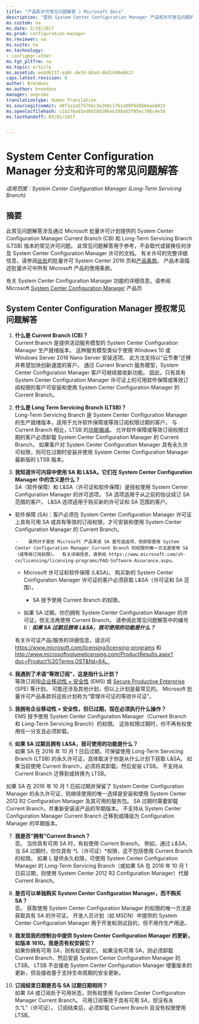 ```yaml
---
title: "产品和许可常见问题解答 | Microsoft Docs"
description: "查找 System Center Configuration Manager 产品和许可常见问题的答案。"
ms.custom: na
ms.date: 2/28/2017
ms.prod: configuration-manager
ms.reviewer: na
ms.suite: na
ms.technology:
- configmgr-other
ms.tgt_pltfrm: na
ms.topic: article
ms.assetid: ee8d611f-aa0c-4efd-b0ad-dbd14d0a0623
caps.latest.revision: 0
author: Brenduns
ms.author: brenduns
manager: angrobe
translationtype: Human Translation
ms.sourcegitcommit: d8f1a1a5757bbc3e2b0c17b1a89fbd56bbae6019
ms.openlocfilehash: c1a276ad1ed6d10d286ab389ab3f05ec780c4e58
ms.lasthandoff: 03/01/2017


---
```

# <a name="frequently-asked-questions-for-system-center-configuration-manager-branches-and-licensing"></a>System Center Configuration Manager 分支和许可的常见问题解答

 *适用范围：System Center Configuration Manager (Long-Term Servicing Branch)*

## <a name="summary"></a>摘要
此常见问题解答涉及通过 Microsoft 批量许可计划提供的 System Center Configuration Manager Current Branch (CB) 和 Long-Term Servicing Branch (LTSB) 版本的常见许可问题。 此常见问题解答用于参考，不会取代或替换任何涉及 System Center Configuration Manager 许可的文档。 有关许可的完整详细信息，请参阅[此处](https://www.microsoft.com/licensing/product-licensing/system-center-2016.aspx)的批量许可 System Center 2016 页和[产品条款](http://www.microsoft.com/licensing/about-licensing/product-licensing.aspx)。 产品术语描述批量许可中所有 Microsoft 产品的使用条款。

有关 System Center Configuration Manager 功能的详细信息，请参阅 Microsoft [System Center Configuration Manager](https://www.microsoft.com/cloud-platform/system-center-configuration-manager) 产品页




## <a name="system-center-configuration-manager-licensing-faq"></a>System Center Configuration Manager 授权常见问题解答

1.    **什么是 Current Branch (CB)？**   
Current Branch 是提供活动服务模型的 System Center Configuration Manager 生产就绪版本。 这种服务模型类似于使用 Windows 10 或 Windows Server 2016 Nano Server 安装选项。 此方法支持以“云节奏”迁移并希望加快创新速度的客户。 通过 Current Branch 服务模型，System Center Configuration Manager 客户可继续接收新功能。 因此，只有具有 System Center Configuration Manager 许可证上的可用软件保障或等效订阅权限的客户可安装和使用 System Center Configuration Manager 的 Current Branch。

2.    **什么是 Long Term Servicing Branch (LTSB)？**  
Long-Term Servicing Branch 是 System Center Configuration Manager 的生产就绪版本，适用于允许软件保障或等效订阅权限过期的客户。 与 Current Branch 相比，LTSB 的[功能缩减](/sccm/core/understand/introduction-to-the-ltsb#features-that-are-not-available-in-the-ltsb-of-configuration-manager)。 允许软件保障或等效订阅权限过期的客户必须卸载 System Center Configuration Manager 的 Current Branch。 如果客户对 System Center Configuration Manager 具有永久许可权限，则可在过期时安装并使用 System Center Configuration Manager 最新版的 LTSB 版本。

3.    **我知道许可内容中使用 SA 和 L&SA。它们在 System Center Configuration Manager 中的含义是什么？**    
SA（软件保障）和 L&SA（许可证和软件保障）是授权使用 System Center Configuration Manager 的许可选项。 SA 选项适用于从之前的协议续订 SA 范围的客户。 L&SA 选项适用于购买新的许可证和 SA 范围的客户。
  - 软件保障 (SA)：客户必须在 System Center Configuration Manager 许可证上具有可用 SA 或具有等效的订阅权限，才可安装和使用 System Center Configuration Manager 的 Current Branch。    

        -    虽然对于某些 Microsoft 产品来说 SA 是可选选项，但获取使用 System Center Configuration Manager Current Branch 的权限的唯一方法是使用 SA（或等效订阅权限）。  有关详细信息，请参阅 https://www.microsoft.com/zh-cn/licensing/licensing-programs/FAQ-Software-Assurance.aspx。

      - Microsoft 许可证和软件保障 (L&SA)。 购买新的 System Center Configuration Manager 许可证的客户必须获取 L&SA（许可证和 SA 范围）。   

         - SA 授予使用 Current Branch 的权限。

       - 如果 SA 过期，你仍拥有 System Center Configuration Manager 的许可证，但无法再使用 Current Branch。 请参阅此常见问题解答中的编号 6：***如果 SA 过期且拥有 L&SA，我可使用的功能是什么？***

       有关许可证产品/服务的详细信息，请访问 https://www.microsoft.com/licensing/licensing-programs  和 http://www.microsoftvolumelicensing.com/ProductResults.aspx?doc=Product%20Terms,OST&fid=64。

4.    **我遇到了术语“等效订阅”，这是指什么计划？**   
       等效订阅指[企业移动性 + 安全性](http://www.microsoftvolumelicensing.com/ProductResults.aspx?doc=Product%20Terms,OST&fid=51) (EMS) 或 [Secure Productive Enterprise](https://www.microsoft.com/secure-productive-enterprise/default.aspx) (SPE) 等计划。 可能还涉及其他计划，但以上计划是最常见的。 Microsoft 批量许可产品条款将这些计划称为“管理许可证的等效许可证”。

5.    **我拥有企业移动性 + 安全性，但已过期，现在必须执行什么操作？**  
       EMS 授予使用 System Center Configuration Manager（Current Branch 和 Long-Term Servicing Branch）的权限。 这些权限过期时，你不再有权使用任一分支且必须卸载。  

6.    **如果 SA 过期且拥有 L&SA，我可使用的功能是什么？**   
   如果 SA 在 2016 年 10 月 1 日后过期，可保留使用 Long-Term Servicing Branch (LTSB) 的永久许可证，具体取决于你是从什么计划下获取 L&SA。 如果当前使用 Current Branch，必须将其卸载，然后安装 LTSB。 不支持从 Current Branch 迁移到或转换为 LTSB。

  如果 SA 在 2016 年 10 月 1 日前过期并保留了 System Center Configuration Manager 的永久许可证，则继续使用的唯一选择是安装和使用 System Center 2012 R2 Configuration Manager 及其可用的服务包。 SA 过期时需要卸载 Current Branch，并重新安装该产品的早期版本。 不支持从 System Center Configuration Manager Current Branch 迁移到或降级为 Configuration Manager 的早期版本。

7. **我是否“拥有”Current Branch？**   
  否。 当你具有可用 SA 时，有权使用 Current Branch。 例如，通过 *L&SA*，当 *SA* 过期时，你仅具有 *L（许可证）*权限，这不包括使用 Current Branch 的权限。 如果 L 提供永久权限，可使用 System Center Configuration Manager 的 Long-Term Servicing Branch（或如果 SA 在 2016 年 10 月 1 日前过期，则使用 System Center 2012 R2 Configuration Manager）代替 Current Branch。

8. **是否可以单独购买 System Center Configuration Manager，而不购买 SA？**      
  否。  获取使用 System Center Configuration Manager 的权限的唯一方法是获取具有 SA 的许可证。 开发人员计划（如 MSDN）中提供的 System Center Configuration Manager 用于开发和测试目的，但不用作生产用途。

9. **我发现我的控制台中提供 System Center Configuration Manager 的更新，如版本 1610。我是否有权安装它？**   
  如果你拥有可用 *SA*，则有权安装它。 如果没有可用 SA，则必须卸载 Current Branch，然后安装 System Center Configuration Manager 的 LTSB。 LTSB 不会接收 System Center Configuration Manager 增量版本的更新，但会接收基于支持生命周期的安全更新。

10.    **订阅结束日期是否与 SA 过期日期相同？**    
  如果 *SA* 或订阅处于可用状态，则有权使用 System Center Configuration Manager Current Branch。 可用订阅等效于具有可用 *SA*，但没有永久“L”（许可证）。 订阅结束后，必须卸载 Current Branch 且没有权限使用 LTSB。

